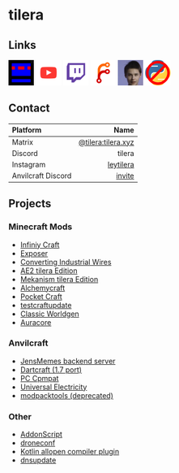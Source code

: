 # tilera

## Links

[<img src="./tilera.png" alt="Website" width="50"/>](https://tilera.dev)
[<img src="./youtube.png" alt="Youtube" width="50"/>](https://www.youtube.com/@tilera)
[<img src="./twitch.png" alt="Twitch" width="50"/>](https://www.twitch.tv/leytilera)
[<img src="./forgejo.png" alt="tilera Git" width="50"/>](https://git.tilera.org/tilera)
[<img src="./jensmemes.png" alt="JensMemes" width="50"/>](https://jensmem.es)
[<img src="./pythno.png" alt="pythonlang.org" width="50"/>](https://pythonlang.org)

## Contact

| Platform | Name                                                         |
| :------- | -----------------------------------------------------------: |
| Matrix   | [@tilera:tilera.xyz](https://matrix.to/#/@tilera:tilera.xyz) |
| Discord  | tilera                                                       |
| Instagram| [leytilera](https://www.instagram.com/leytilera/)            |
| Anvilcraft Discord | [invite](https://anvilcraft.net/discord)           |

## Projects

### Minecraft Mods
- [Infiniy Craft](https://git.tilera.org/tilera/infinity-craft)
- [Exposer](https://git.tilera.org/tilera/Exposer)
- [Converting Industrial Wires](https://git.tilera.org/tilera/IndustrialWires)
- [AE2 tilera Edition](https://git.tilera.org/tilera/Applied-Energistics-2-tilera-Edition)
- [Mekanism tilera Edition](https://git.tilera.org/tilera/Mekanism-tilera-Edition)
- [Alchemycraft](https://git.tilera.org/tilera/Alchemycraft)
- [Pocket Craft](https://git.tilera.org/tilera/PocketCraft)
- [testcraftupdate](https://git.tilera.org/tilera/testcraftupdate)
- [Classic Worldgen](https://git.tilera.org/tilera/classic-worldgen)
- [Auracore](https://git.tilera.org/tilera/auracore)

### Anvilcraft 
- [JensMemes backend server](https://git.tilera.org/Anvilcraft/jmserver)
- [Dartcraft (1.7 port)](https://git.tilera.org/Anvilcraft/Dartcraft)
- [PC Cpmpat](https://git.tilera.org/Anvilcraft/pccompat)
- [Universal Electricity](https://git.tilera.org/Anvilcraft/universal-electricity)
- [modpacktools (deprecated)](https://git.tilera.org/Anvilcraft/modpacktools)

### Other
- [AddonScript](https://git.tilera.org/addonscript)
- [droneconf](https://git.tilera.org/tilera/droneconf)
- [Kotlin allopen compiler plugin](https://git.tilera.org/tilera/kotlin-allopen)
- [dnsupdate](https://git.tilera.org/tilera/dnsupdate)
